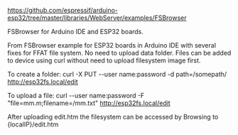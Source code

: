 https://github.com/espressif/arduino-esp32/tree/master/libraries/WebServer/examples/FSBrowser

FSBrowser for Arduino IDE and ESP32 boards.

From FSBrowser example for ESP32 boards in Arduino IDE with several fixes for FFAT file system.  No need to upload data folder.  Files can be added to device using curl without need to upload filesystem image first.

To create a folder:
  curl -X PUT --user name:password -d path=/somepath/ http://esp32fs.local/edit

To upload a file:
  curl --user name:password -F "file=mm.m;filename=/mm.txt" http://esp32fs.local/edit

After uploading edit.htm the filesystem can be accessed by Browsing to {localIP}/edit.htm